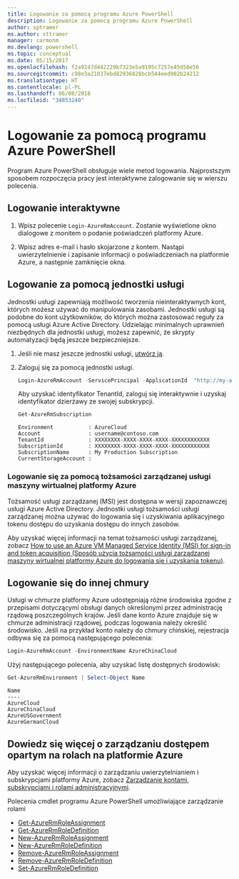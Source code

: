 ```yaml
---
title: Logowanie za pomocą programu Azure PowerShell
description: Logowanie za pomocą programu Azure PowerShell
author: sptramer
ms.author: sttramer
manager: carmonm
ms.devlang: powershell
ms.topic: conceptual
ms.date: 05/15/2017
ms.openlocfilehash: f2a9247d442229b7323e5a9195c7257e45d58e56
ms.sourcegitcommit: c98e3a21037ebd82936828bcb544eed902b24212
ms.translationtype: HT
ms.contentlocale: pl-PL
ms.lasthandoff: 06/08/2018
ms.locfileid: "34853240"
---
```

# <a name="log-in-with-azure-powershell"></a>Logowanie za pomocą programu Azure PowerShell

Program Azure PowerShell obsługuje wiele metod logowania. Najprostszym sposobem rozpoczęcia pracy jest interaktywne zalogowanie się w wierszu polecenia.

## <a name="interactive-log-in"></a>Logowanie interaktywne

1. Wpisz polecenie `Login-AzureRmAccount`. Zostanie wyświetlone okno dialogowe z monitem o podanie poświadczeń platformy Azure.

2. Wpisz adres e-mail i hasło skojarzone z kontem. Nastąpi uwierzytelnienie i zapisanie informacji o poświadczeniach na platformie Azure, a następnie zamknięcie okna.

## <a name="log-in-with-a-service-principal"></a>Logowanie za pomocą jednostki usługi

Jednostki usługi zapewniają możliwość tworzenia nieinteraktywnych kont, których możesz używać do manipulowania zasobami. Jednostki usługi są podobne do kont użytkowników, do których można zastosować reguły za pomocą usługi Azure Active Directory. Udzielając minimalnych uprawnień niezbędnych dla jednostki usługi, możesz zapewnić, że skrypty automatyzacji będą jeszcze bezpieczniejsze.

1. Jeśli nie masz jeszcze jednostki usługi, [utwórz ją](create-azure-service-principal-azureps.md).

2. Zaloguj się za pomocą jednostki usługi.

    ```powershell
    Login-AzureRmAccount -ServicePrincipal -ApplicationId  "http://my-app" -Credential $pscredential -TenantId $tenantid
    ```

    Aby uzyskać identyfikator TenantId, zaloguj się interaktywnie i uzyskaj identyfikator dzierżawy ze swojej subskrypcji.

    ```powershell
    Get-AzureRmSubscription
    ```

    ```
    Environment           : AzureCloud
    Account               : username@contoso.com
    TenantId              : XXXXXXXX-XXXX-XXXX-XXXX-XXXXXXXXXXXX
    SubscriptionId        : XXXXXXXX-XXXX-XXXX-XXXX-XXXXXXXXXXXX
    SubscriptionName      : My Production Subscription
    CurrentStorageAccount :
    ```

### <a name="log-in-using-an-azure-vm-managed-service-identity"></a>Logowanie się za pomocą tożsamości zarządzanej usługi maszyny wirtualnej platformy Azure

Tożsamość usługi zarządzanej (MSI) jest dostępna w wersji zapoznawczej usługi Azure Active Directory. Jednostki usługi tożsamości usługi zarządzanej można używać do logowania się i uzyskiwania aplikacyjnego tokenu dostępu do uzyskania dostępu do innych zasobów.

Aby uzyskać więcej informacji na temat tożsamości usługi zarządzanej, zobacz [How to use an Azure VM Managed Service Identity (MSI) for sign-in and token acquisition (Sposób użycia tożsamości usługi zarządzanej maszyny wirtualnej platformy Azure do logowania się i uzyskania tokenu)](/azure/active-directory/msi-how-to-get-access-token-using-msi).

## <a name="log-in-to-another-cloud"></a>Logowanie się do innej chmury

Usługi w chmurze platformy Azure udostępniają różne środowiska zgodne z przepisami dotyczącymi obsługi danych określonymi przez administrację rządową poszczególnych krajów. Jeśli dane konto Azure znajduje się w chmurze administracji rządowej, podczas logowania należy określić środowisko. Jeśli na przykład konto należy do chmury chińskiej, rejestracja odbywa się za pomocą następującego polecenia:

```powershell
Login-AzureRmAccount -EnvironmentName AzureChinaCloud
```

Użyj następującego polecenia, aby uzyskać listę dostępnych środowisk:

```powershell
Get-AzureRmEnvironment | Select-Object Name
```

```
Name
----
AzureCloud
AzureChinaCloud
AzureUSGovernment
AzureGermanCloud
```

## <a name="learn-more-about-managing-azure-role-based-access"></a>Dowiedz się więcej o zarządzaniu dostępem opartym na rolach na platformie Azure

Aby uzyskać więcej informacji o zarządzaniu uwierzytelnianiem i subskrypcjami platformy Azure, zobacz [Zarządzanie kontami, subskrypcjami i rolami administracyjnymi](/azure/active-directory/role-based-access-control-configure).

Polecenia cmdlet programu Azure PowerShell umożliwiające zarządzanie rolami

* [Get-AzureRmRoleAssignment](/powershell/module/AzureRM.Resources/Get-AzureRmRoleAssignment)
* [Get-AzureRmRoleDefinition](/powershell/module/AzureRM.Resources/Get-AzureRmRoleDefinition)
* [New-AzureRmRoleAssignment](/powershell/module/AzureRM.Resources/New-AzureRmRoleAssignment)
* [New-AzureRmRoleDefinition](/powershell/module/AzureRM.Resources/New-AzureRmRoleDefinition)
* [Remove-AzureRmRoleAssignment](/powershell/module/AzureRM.Resources/Remove-AzureRmRoleAssignment)
* [Remove-AzureRmRoleDefinition](/powershell/module/AzureRM.Resources/Remove-AzureRmRoleDefinition)
* [Set-AzureRmRoleDefinition](/powershell/moduel/AzureRM.Resources/Set-AzureRmRoleDefinition)
